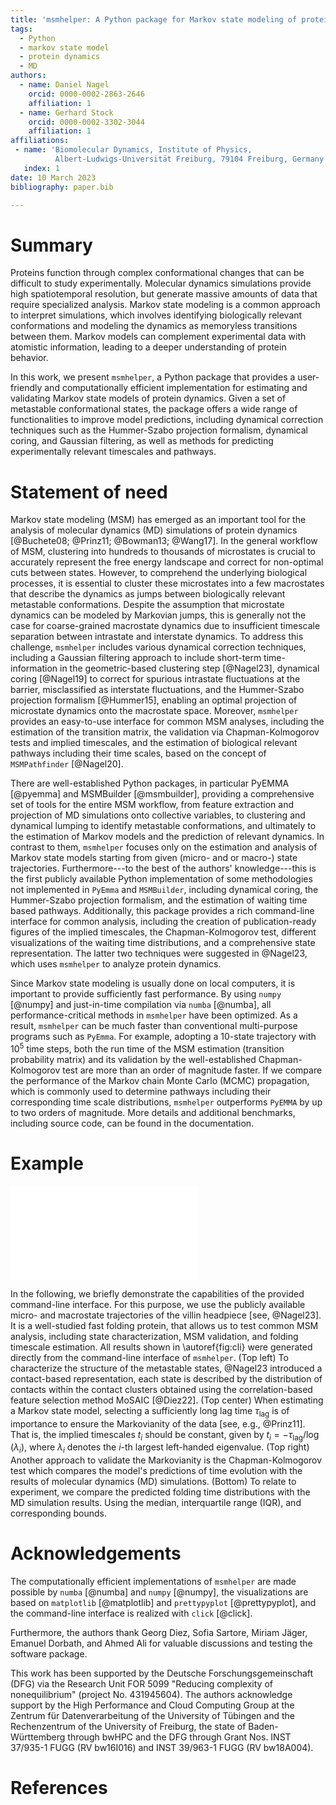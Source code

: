 ```yaml
---
title: 'msmhelper: A Python package for Markov state modeling of protein dynamics'
tags:
  - Python
  - markov state model
  - protein dynamics
  - MD
authors:
  - name: Daniel Nagel
    orcid: 0000-0002-2863-2646
    affiliation: 1
  - name: Gerhard Stock
    orcid: 0000-0002-3302-3044
    affiliation: 1
affiliations:
 - name: 'Biomolecular Dynamics, Institute of Physics,
          Albert-Ludwigs-Universität Freiburg, 79104 Freiburg, Germany'
   index: 1
date: 10 March 2023
bibliography: paper.bib

---
```


# Summary
Proteins function through complex conformational changes that can be difficult
to study experimentally. Molecular dynamics simulations provide high
spatiotemporal resolution, but generate massive amounts of data that require
specialized analysis. Markov state modeling is a common approach to interpret
simulations, which involves identifying biologically relevant conformations and
modeling the dynamics as memoryless transitions between them. Markov models can
complement experimental data with atomistic information, leading to a deeper
understanding of protein behavior.

In this work, we present `msmhelper`, a Python package that provides a
user-friendly and computationally efficient implementation for estimating and
validating Markov state models of protein dynamics. Given a set of metastable
conformational states, the package offers a wide range of functionalities to
improve model predictions, including dynamical correction techniques such as
the Hummer-Szabo projection formalism, dynamical coring, and Gaussian
filtering, as well as methods for predicting experimentally relevant timescales
and pathways.

# Statement of need
Markov state modeling (MSM) has emerged as an important tool for the analysis
of molecular dynamics (MD) simulations of protein dynamics [@Buchete08;
@Prinz11; @Bowman13; @Wang17]. In the general workflow of MSM, clustering into
hundreds to thousands of microstates is crucial to accurately represent the
free energy landscape and correct for non-optimal cuts between states. However,
to comprehend the underlying biological processes, it is essential to cluster
these microstates into a few macrostates that describe the dynamics as jumps
between biologically relevant metastable conformations. Despite the assumption
that microstate dynamics can be modeled by Markovian jumps, this is generally
not the case for coarse-grained macrostate dynamics due to insufficient
timescale separation between intrastate and interstate dynamics.
To address this challenge, `msmhelper` includes various dynamical correction
techniques, including a Gaussian filtering approach to include short-term
time-information in the geometric-based clustering step [@Nagel23], dynamical
coring [@Nagel19] to correct for spurious intrastate fluctuations at the
barrier, misclassified as interstate fluctuations, and the Hummer-Szabo
projection formalism [@Hummer15], enabling an optimal projection of microstate
dynamics onto the macrostate space.
Moreover, `msmhelper` provides an easy-to-use interface for common MSM
analyses, including the estimation of the transition matrix, the validation via
Chapman-Kolmogorov tests and implied timescales, and the estimation of
biological relevant pathways including their time scales, based on the concept
of `MSMPathfinder` [@Nagel20].

There are well-established Python packages, in particular PyEMMA [@pyemma] and
MSMBuilder [@msmbuilder], providing a comprehensive set of tools for the entire
MSM workflow, from feature extraction and projection of MD simulations onto
collective variables, to clustering and dynamical lumping to identify
metastable conformations, and ultimately to the estimation of Markov models and
the prediction of relevant dynamics. In contrast to them, `msmhelper` focuses
only on the estimation and analysis of Markov state models starting from
given (micro- and or macro-) state trajectories. 
Furthermore---to the best of the authors' knowledge---this is the first
publicly available Python implementation of some methodologies not implemented
in `PyEmma` and `MSMBuilder`, including dynamical coring, the Hummer-Szabo
projection formalism, and the estimation of waiting time based pathways.
Additionally, this package provides a rich command-line interface for common
analysis, including the creation of publication-ready figures of the implied
timescales, the Chapman-Kolmogorov test, different visualizations of the
waiting time distributions, and a comprehensive state representation. The
latter two techniques were suggested in @Nagel23, which uses `msmhelper` to
analyze protein dynamics.

Since Markov state modeling is usually done on local computers, it is important
to provide sufficiently fast performance. By using `numpy` [@numpy] and
just-in-time compilation via `numba` [@numba], all performance-critical methods
in `msmhelper` have been optimized. As a result, `msmhelper` can be much faster
than conventional multi-purpose programs such as `PyEmma`.
For example, adopting a 10-state trajectory with $10^5$ time steps, both the
run time of the MSM estimation (transition probability matrix) and its
validation by the well-established Chapman-Kolmogorov test are more than an
order of magnitude faster. If we compare the performance of the Markov chain
Monte Carlo (MCMC) propagation, which is commonly used to determine pathways
including their corresponding time scale distributions, `msmhelper` outperforms
`PyEMMA` by up to two orders of magnitude. More details and additional
benchmarks, including source code, can be found in the documentation.

# Example
![MSM of villin headpiece, data taken from @Nagel23. (top left) Compact
structural representation of the states, called contact representation, (top
center) implied timescales to validate the Markovianity of the model, (top
right) Chapman-Kolmogorov test for models based on different lag times compared
to the MD simulation, (bottom left) waiting time distribution of the folding
time for varying lag times compared, and (bottom center) detailed comparison of
folding time distributions to the MD simulation.\label{fig:cli}](figure.pdf)

In the following, we briefly demonstrate the capabilities of the provided
command-line interface. For this purpose, we use the publicly available micro-
and macrostate trajectories of the villin headpiece [see, @Nagel23]. It is
a well-studied fast folding protein, that allows us to test common MSM
analysis, including state characterization, MSM validation, and folding
timescale estimation. All results shown in \autoref{fig:cli} were generated
directly from the command-line interface of `msmhelper`.
(Top left) To characterize the structure of the metastable states, @Nagel23
introduced a contact-based representation, each state is described by the
distribution of contacts within the contact clusters obtained using the
correlation-based feature selection method MoSAIC [@Diez22].
(Top center) When estimating a Markov state model, selecting a sufficiently
long lag time $\tau_\text{lag}$ is of importance to ensure the Markovianity of
the data [see, e.g., @Prinz11].
That is, the implied timescales $t_i$ should be constant, given by $t_i = -
\tau_\text{lag} / \log(\lambda_i)$, where $\lambda_i$ denotes the $i$-th
largest left-handed eigenvalue.
(Top right) Another approach to validate the Markovianity is the
Chapman-Kolmogorov test which compares the model's predictions of time
evolution with the results of molecular dynamics (MD) simulations.
(Bottom) To relate to experiment, we compare the predicted folding time
distributions with the MD simulation results. Using the median, interquartile
range (IQR), and corresponding bounds.

# Acknowledgements
The computationally efficient implementations of `msmhelper` are made possible
by `numba` [@numba] and `numpy` [@numpy], the visualizations are based on 
`matplotlib` [@matplotlib] and `prettypyplot` [@prettypyplot], and the
command-line interface is realized with `click` [@click].

Furthermore, the authors thank Georg Diez, Sofia Sartore, Miriam Jäger, Emanuel
Dorbath, and Ahmed Ali for valuable discussions and testing the software
package.

This work has been supported by the Deutsche Forschungsgemeinschaft (DFG) via
the Research Unit FOR 5099 "Reducing complexity of nonequilibrium" (project No.
431945604). The authors acknowledge support by the High Performance and Cloud
Computing Group at the Zentrum für Datenverarbeitung of the University of
Tübingen and the Rechenzentrum of the University of Freiburg, the state of
Baden-Württemberg through bwHPC and the DFG through Grant Nos. INST 37/935-1
FUGG (RV bw16I016) and INST 39/963-1 FUGG (RV bw18A004).

# References
